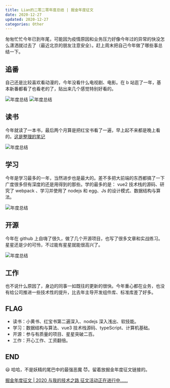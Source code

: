 ```yaml
---
title: Lian的二零二零年度总结 | 掘金年度征文
date: 2020-12-27
updated: 2020-12-27
categories: Other
---
```


匆匆忙忙今年已到年尾，可能因为疫情原因和业务压力好像今年过的异常的快没怎么潇洒就过去了（最近北京的朋友注意安全）。赶上周末把自己今年做了哪些事总结一下。

## 追番

自己还是比较喜欢看动漫的，今年没看什么电视剧、电影。在 b 站逛了一年，基本新番都看了也看老的了，贴出来几个感觉特别好看的。

![年度总结](../Images/Other/lian的二零二零年度总结/a1.jpg)
![年度总结](../Images/Other/lian的二零二零年度总结/a2.jpg)

## 读书

今年就读了一本书，最后两个月算是把红宝书看了一遍，早上起不来都是晚上看的。[这是整理的笔记](https://juejin.cn/post/6909455840361742343)

![年度总结](../Images/Other/lian的二零二零年度总结/b2.jpg)

## 学习

今年是学习最多的一年，当然进步也是最大的。差不多把大前端的东西都搞了一下广度很多但有深度的还是用得到的那些。学的最多的是： vue2 技术栈的源码、研究了 webpack 、学习并使用了 nodejs 和 egg、Js 的设计模式、数据结构与算法。

![年度总结](../Images/Other/lian的二零二零年度总结/b1.jpg)

## 开源

今年在 github 上自嗨了很久，做了几个开源项目，也写了很多文章和实战练习。星星还是少的可怜，不过能有星星就能很高兴了。

![年度总结](../Images/Other/lian的二零二零年度总结/d1.png)

## 工作

也不说什么原因了，身边的同事一如既往的更新的很快。今年重心都在业务，也没有给公司推进一些技术性的提升，比去年主导开发组件库、标准库差了好多。

## FLAG

- 读书：小黄书、红宝书第二遍深入、nodejs 深入浅出、软技能。
- 学习：数据结构与算法、vue3 技术栈源码、typeScript、计算机基础。
- 开源：参与有质量的项目、星星突破二百。
- 工作：开心工作、工资翻倍。

## END

😃 哈哈，不是妖精的尾巴中的最强恶魔 😈。留着放掘金年度征文链接的。

[掘金年度征文 | 2020 与我的技术之路 征文活动正在进行中......](https://juejin.cn/post/6901125532729999374)
